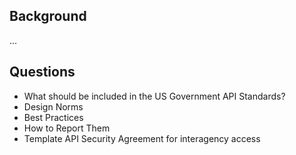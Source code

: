 ## Background
...

## Questions
* What should be included in the US Government API Standards?  
 * Design Norms 
 * Best Practices
 * How to Report Them
 * Template API Security Agreement for interagency access


